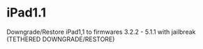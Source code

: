 # iPad1.1
Downgrade/Restore iPad1,1 to firmwares 3.2.2 - 5.1.1 with jailbreak (TETHERED DOWNGRADE/RESTORE)
